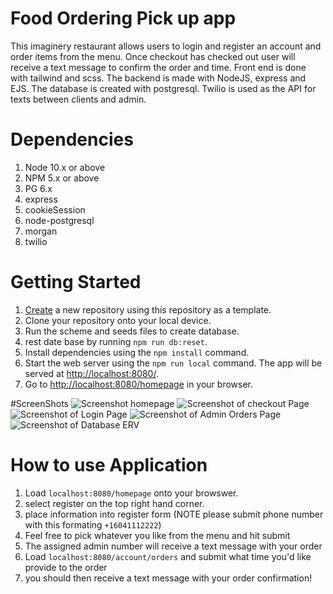 # Food Ordering Pick up app

This imaginery restaurant allows users to login and register an account and order items from the menu. 
Once checkout has checked out user will receive a text message to confirm the order and time. Front end is done with tailwind  and scss. The backend is made with NodeJS, express and EJS. The database is created with postgresql. Twilio is used as the API for texts between clients and admin.

# Dependencies

1. Node 10.x or above
2. NPM 5.x or above
3. PG 6.x
4. express
5. cookieSession
6. node-postgresql
7. morgan
8. twilio

# Getting Started

1. [Create](https://github.com/Sohaib-GO/Project-02) a new repository using this repository as a template.
2. Clone your repository onto your local device.
3. Run the scheme and seeds files to create database.
3. rest date base by running `npm run db:reset`.
4. Install dependencies using the `npm install` command.
5. Start the web server using the `npm run local` command. The app will be served at <http://localhost:8080/>.
6. Go to <http://localhost:8080/homepage> in your browser.



#ScreenShots 
![Screenshot homepage](https://github.com/Sohaib-GO/Project-02/blob/master/img/home_page.png?raw=true)
![Screenshot of checkout Page](https://github.com/Sohaib-GO/Project-02/blob/master/img/checkout.png?raw=true)
![Screenshot of Login Page](https://github.com/Sohaib-GO/Project-02/blob/master/img/login.png?raw=true)
![Screenshot of Admin Orders Page](https://github.com/Sohaib-GO/Project-02/blob/master/img/admin_orders.png?raw=true)
![Screenshot of Database ERV](https://github.com/Sohaib-GO/Project-02/blob/master/img/Database-ERD.png?raw=true)

# How to use Application
1. Load `localhost:8080/homepage` onto your browswer.
2. select register on the top right hand corner.
3. place information into register form (NOTE please submit phone number with this formating `+16041112222`)
4. Feel free to pick whatever you like from the menu and hit submit 
5. The assigned admin number will receive a text message with your order
5. Load `localhost:8080/account/orders` and submit what time you'd like provide to the order
6. you should then receive a text message with your order confirmation!
